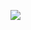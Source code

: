 <img src="https://64.media.tumblr.com/7a149a8ecb7c0824fffbc7793258c465/c5a075fd99d2f6c7-1e/s250x400/5b8d98650ecb526301324e44cf9e814b8f5cd15d.gif"> </src>
